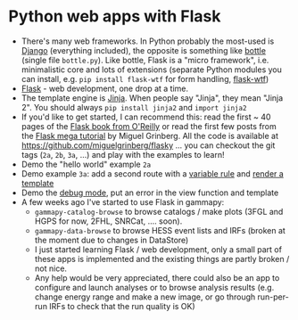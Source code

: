 # Python web apps with Flask

- There's many web frameworks. In Python probably the most-used is [Django](https://www.djangoproject.com/) (everything included), the opposite is something like [bottle](http://bottlepy.org/docs/dev/index.html) (single file `bottle.py`). Like bottle, Flask is a "micro framework", i.e. minimalistic core and lots of extensions (separate Python modules you can install, e.g. `pip install flask-wtf` for form handling, [flask-wtf](https://flask-wtf.readthedocs.org/en/latest/))
- [Flask](http://flask.pocoo.org/) - web development, one drop at a time.
- The template engine is [Jinja](http://jinja.pocoo.org/).
When people say "Jinja", they mean "Jinja 2".
You should always `pip install jinja2` and `import jinja2`
- If you'd like to get started, I can recommend this:
read the first ~ 40 pages of the [Flask book from O'Reilly](http://flaskbook.com/) or read the first few posts from the [Flask mega tutorial](http://blog.miguelgrinberg.com/post/the-flask-mega-tutorial-part-i-hello-world) by Miguel Grinberg. All the code is available at https://github.com/miguelgrinberg/flasky ... you can checkout the git tags (`2a`, `2b`, `3a`, ...) and play with the examples to learn!
- Demo the "hello world" example `2a`
- Demo example `3a`: add a second route with a [variable rule](http://flask.pocoo.org/docs/quickstart/#variable-rules) and [render a template](http://flask.pocoo.org/docs/quickstart/#rendering-templates)
- Demo the [debug mode](http://flask.pocoo.org/docs/quickstart/#debug-mode),
put an error in the view function and template
- A few weeks ago I've started to use Flask in gammapy:
  - `gammapy-catalog-browse` to browse catalogs / make plots (3FGL and HGPS for now, 2FHL, SNRCat, .... soon).
  - `gammapy-data-browse` to browse HESS event lists and IRFs (broken at the moment due to changes in DataStore)
  - I just started learning Flask / web development,
    only a small part of these apps is implemented and the existing things are partly broken / not nice.
  - Any help would be very appreciated, there could also be
    an app to configure and launch analyses or to browse analysis
    results (e.g. change energy range and make a new image, or go through run-per-run IRFs to check that the run quality is OK)

